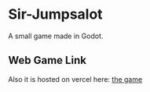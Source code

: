 # Sir-Jumpsalot
A small game made in Godot.
## Web Game Link
Also it is hosted on vercel here: [the game](https://sir-jumpsalot.vercel.app/)
